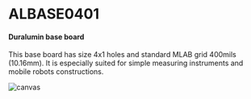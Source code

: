<!--- PrjInfo ---> <!--- Please remove this line after manually editing --->
<!--- 00a56be08b96043df9e37d6aff7b6990 --->
<!--- Created:2019-02-18 14:41:34.512290: ---> 
<!--- Author:: ---> 
<!--- AuthorEmail:: ---> 
<!--- Tags:: ---> 
<!--- Ust:: ---> 
<!--- Label --->
<!--- ELabel ---> 
<!--- Name:ALBASE0401: --->
# ALBASE0401
<!--- LongName --->
#### ﻿Duralumin base board
<!--- ELongName ---> 

<!--- Lead --->
This base board has size 4x1 holes and standard MLAB grid 400mils (10.16mm). It is especially suited for simple measuring instruments and mobile robots constructions.
<!--- ELead ---> 
![canvas](https://user-images.githubusercontent.com/5196729/236949506-5379010d-fea9-4d04-947c-76749c4aa9d8.png)
